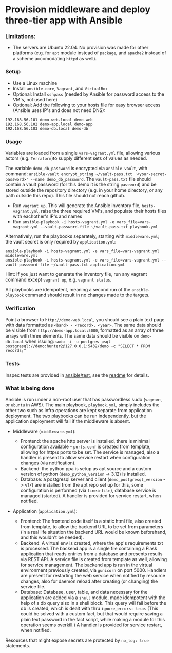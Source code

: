 # Provision middleware and deploy three-tier app with Ansible

### Limitations:

- The servers are Ubuntu 22.04. No provision was made for other platforms (e.g. for `apt` module instead of `package`, and `apache2` instead of a scheme accomodating `httpd` as well).

### Setup

- Use a Linux machine
- Install `ansible-core`, `Vagrant`, and `VirtualBox`
- Optional: Install `sshpass` (needed by Ansible for password access to the VM's, not used here)
- Optional: Add the following to your hosts file for easy browser access (Ansible uses IP's and does not need DNS):

```
192.168.56.101 demo-web.local demo-web
192.168.56.102 demo-app.local demo-app
192.168.56.103 demo-db.local demo-db
```

### Usage

Variables are loaded from a single `vars-vagrant.yml` file, allowing various actors (e.g. `Terraform`)to supply different sets of values as needed.

The variable `demo_db_password` is encrypted via `ansible-vault`, with command: `ansible-vault encrypt_string ~/vault-pass.txt '<your-secret-password>' --name demo_db_password`. The `vault-pass.txt` file should contain a vault password (for this demo it is the string `password`) and be stored outside the repository directory (e.g. in your home directory, or any path outside this repo). This file should not reach github.

- Run `vagrant up`. This will generate the Ansible inventory file, `hosts-vagrant.yml`, raise the three required VM's, and populate their hosts files with eachother's IP's and names
- Run `ansible-playbook -i hosts-vagrant.yml -e vars_file=vars-vagrant.yml --vault-password-file ~/vault-pass.txt playbook.yml`

Alternatively, run the playbooks separately, starting with `middleware.yml`; the vault secret is only required by `application.yml`:

```
ansible-playbook -i hosts-vagrant.yml -e vars_file=vars-vagrant.yml middleware.yml
ansible-playbook -i hosts-vagrant.yml -e vars_file=vars-vagrant.yml --vault-password-file ~/vault-pass.txt application.yml
```

Hint: If you just want to generate the inventory file, run any vagrant command except `vagrant up`, e.g. `vagrant status`.

All playbooks are idempotent, meaning a second run of the `ansible-playbook` command should result in no changes made to the targets.

### Verification

Point a browser to `http://demo-web.local`, you should see a plain text page with data formatted as `<band> - <record>, <year>`.
The same data should be visible from `http://demo-app.local:5000`, formatted as an array of three arrays with three elements.
The same data should be visible on `demo-db.local` when issuing: `sudo -i -u postgres psql postgresql://demo:hunter2@127.0.0.1:5432/demo -c "SELECT * FROM records;"`

### Tests

Inspec tests are provided in [ansible/test](./test), see the [readme](./test/README.md) for details.

### What is being done

Ansible is run under a non-root user that has passwordless sudo (`vagrant`, or `ubuntu` in AWS). The main playbook, `playbook.yml`, simply includes the other two such as infra operations are kept separate from application deployment. The two playbooks can be run independently, but the application deployment will fail if the middleware is absent.

- Middleware (`middleware.yml`):

  - Frontend: the apache http server is installed, there is minimal configuration available - `ports.conf` is created from template, allowing for http/s ports to be set. The service is managed, also a handler is present to allow service restart when configuration changes (via notification).
  - Backend: the python ppa is setup as apt source and a custom version of python (`demo_python_version` -> 3.12) is installed.
  - Database: a postgresql server and client (`demo_postgresql_version` -> v17) are installed from the apt repo set up for this, some configuration is performed (via `lineinfile`), database service is managed (started). A handler is provided for service restart, when notified.

- Application (`application.yml`):

  - Frontend: The frontend code itself is a static html file, also created from template, to allow the backend URL to be set from parameters (in a real life situation the backend URL would be known beforehand, and this wouldn't be needed).
  - Backend: A virtual env is created, where the app's requirements.txt is processed. The backend app is a single file containing a Flask application that reads entries from a database and presents results via REST API. A service file is created from template as well, allowing for service management. The backend app is run in the virtual environment previously created, via `gunicorn` on port 5000. Handlers are present for restarting the web service when notified by resource changes, also for daemon reload after creating (or changing) the service file.
  - Database: Database, user, table, and data necessary for the application are added via a `shell` module, made idempotent with the help of a db query also in a shell block. This query will fail before the db is created, which is dealt with thru `ignore_errors: true`. (This could be solved with a custom fact, but that would require saving a plain text password in the fact script, while making a module for this operation seems overkill.) A handler is provided for service restart, when notified.

Resources that might expose secrets are protected by `no_log: true` statements.
